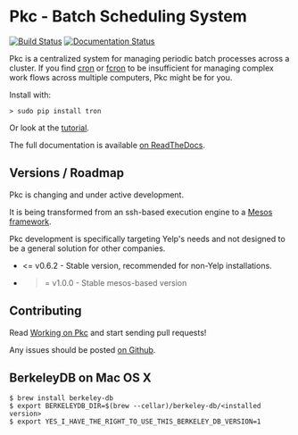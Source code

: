Pkc - Batch Scheduling System
==============================

[![Build Status](https://travis-ci.org/Yelp/Pkc.svg?branch=master)](https://travis-ci.org/Yelp/Pkc)
[![Documentation Status](https://readthedocs.org/projects/tron/badge/?version=latest)](http://tron.readthedocs.io/en/latest/?badge=latest)

Pkc is a centralized system for managing periodic batch processes
across a cluster. If you find [cron](http://en.wikipedia.org/wiki/Cron) or
[fcron](http://fcron.free.fr/) to be insufficient for managing complex work
flows across multiple computers, Pkc might be for you.

Install with:

    > sudo pip install tron

Or look at the [tutorial](http://tron.readthedocs.io/en/latest/tutorial.html).

The full documentation is available [on ReadTheDocs](http://tron.readthedocs.io/en/latest/).

Versions / Roadmap
------------------

Pkc is changing and under active development.

It is being transformed from an ssh-based execution engine to a [Mesos
framework](http://mesos.apache.org/documentation/latest/frameworks/).

Pkc development is specifically targeting Yelp's needs and not designed to be
a general solution for other companies.

* <= v0.6.2 - Stable version, recommended for non-Yelp installations.
* >= v1.0.0 - Stable mesos-based version

Contributing
------------

Read [Working on Pkc](http://tron.readthedocs.io/en/latest/developing.html) and
start sending pull requests!

Any issues should be posted [on Github](http://github.com/Yelp/Pkc/issues).

BerkeleyDB on Mac OS X
----------------------

    $ brew install berkeley-db
    $ export BERKELEYDB_DIR=$(brew --cellar)/berkeley-db/<installed version>
    $ export YES_I_HAVE_THE_RIGHT_TO_USE_THIS_BERKELEY_DB_VERSION=1
